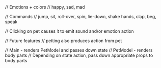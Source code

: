 // Emotions + colors
// happy, sad, mad

// Commands
// jump, sit, roll-over, spin, lie-down, shake hands, clap, beg, speak

// Clicking on pet causes it to emit sound and/or emotion action

// Future features
// petting also produces action from pet


<Jump />

// Main - renders PetModel and passes down state
// PetModel - renders body parts
// Depending on state action, pass down appropriate props to body parts
